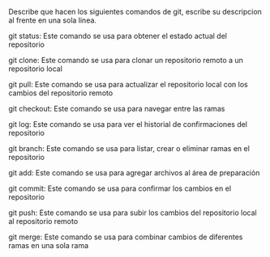 Describe que hacen los siguientes comandos de git, escribe su descripcion al frente en una sola linea.

git status: Este comando se usa para obtener el estado actual del repositorio

git clone: Este comando se usa para clonar un repositorio remoto a un repositorio local

git pull: Este comando se usa para actualizar el repositorio local con los cambios del repositorio remoto

git checkout: Este comando se usa para navegar entre las ramas

git log: Este comando se usa para ver el historial de confirmaciones del repositorio

git branch: Este comando se usa para listar, crear o eliminar ramas en el repositorio

git add: Este comando se usa para agregar archivos al área de preparación

git commit: Este comando se usa para confirmar los cambios en el repositorio

git push: Este comando se usa para subir los cambios del repositorio local al repositorio remoto

git merge: Este comando se usa para combinar cambios de diferentes ramas en una sola rama
